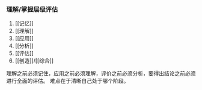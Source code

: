 ### 理解/掌握层级评估

1. [[记忆]] 
2. [[理解]] 
3. [[应用]] 
4. [[分析]] 
5. [[评估]] 
6. [[创造]]/[[综合]] 


理解之前必须记住，应用之前必须理解，评价之前必须分析，要得出结论之前必须进行全面的评估。
难点在于清晰自己处于哪个阶段。